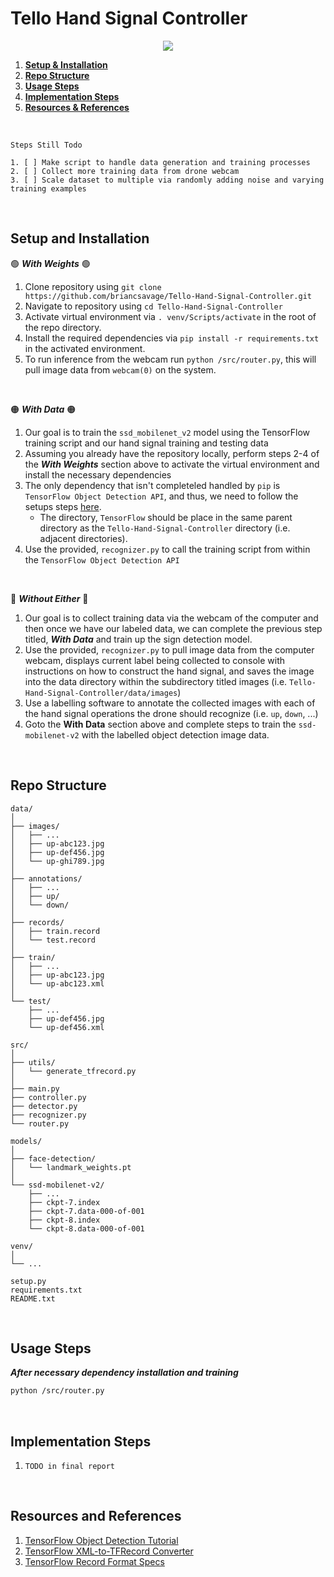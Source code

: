 # Tello Hand Signal Controller

<p align="center">
  <img src="https://user-images.githubusercontent.com/47962267/164318346-0f7472a1-cc3d-45fe-a5e2-0b56163f3057.gif">
</p>

1. [**Setup & Installation**](https://github.com/briancsavage/Tello-Hand-Signal-Controller#setup-and-installation)
2. [**Repo Structure**](https://github.com/briancsavage/Tello-Hand-Signal-Controller/blob/main/README.md#repo-structure)
3. [**Usage Steps**](https://github.com/briancsavage/Tello-Hand-Signal-Controller#usage-steps)
4. [**Implementation Steps**](https://github.com/briancsavage/Tello-Hand-Signal-Controller#implementation-steps)
5. [**Resources & References**](https://github.com/briancsavage/Tello-Hand-Signal-Controller#resources-and-references)

<br>

```
Steps Still Todo

1. [ ] Make script to handle data generation and training processes
2. [ ] Collect more training data from drone webcam
3. [ ] Scale dataset to multiple via randomly adding noise and varying training examples
```

<br>

## Setup and Installation
🟢 ***With Weights*** 🟢
1. Clone repository using `git clone https://github.com/briancsavage/Tello-Hand-Signal-Controller.git`
2. Navigate to repository using `cd Tello-Hand-Signal-Controller`
3. Activate virtual environment via `. venv/Scripts/activate` in the root of the repo directory.
4. Install the required dependencies via `pip install -r requirements.txt` in the activated environment.
5. To run inference from the webcam run `python /src/router.py`, this will pull image data from `webcam(0)` on the system.

<br>

🟠 ***With Data*** 🟠
1. Our goal is to train the `ssd_mobilenet_v2` model using the TensorFlow training script and our hand signal training and testing data
2. Assuming you already have the repository locally, perform steps 2-4 of the ***With Weights*** section above to activate the virtual environment and install the necessary dependencies
3. The only dependency that isn't completeled handled by `pip` is `TensorFlow Object Detection API`, and thus, we need to follow the setups steps [here](https://tensorflow-object-detection-api-tutorial.readthedocs.io/en/latest/install.html#tensorflow-object-detection-api-installation). 
   * The directory, `TensorFlow` should be place in the same parent directory as the `Tello-Hand-Signal-Controller` directory (i.e. adjacent directories).
5. Use the provided, `recognizer.py` to call the training script from within the `TensorFlow Object Detection API`

<br>

🔴 ***Without Either*** 🔴
1. Our goal is to collect training data via the webcam of the computer and then once we have our labeled data, we can complete the previous step titled, ***With Data*** and train up the sign detection model.
2. Use the provided, `recognizer.py` to pull image data from the computer webcam, displays current label being collected to console with instructions on how to construct the hand signal, and saves the image into the data directory within the subdirectory titled images (i.e. `Tello-Hand-Signal-Controller/data/images`)
3. Use a labelling software to annotate the collected images with each of the hand signal operations the drone should recognize (i.e. `up`, `down`, ...)
4. Goto the **With Data** section above and complete steps to train the `ssd-mobilenet-v2` with the labelled object detection image data.

<br>

## Repo Structure

```
data/
│
├── images/
│   ├── ...
│   ├── up-abc123.jpg
│   ├── up-def456.jpg
│   └── up-ghi789.jpg
│
├── annotations/
│   ├── ...
│   ├── up/
│   └── down/
│
├── records/
│   ├── train.record
│   └── test.record
│
├── train/
│   ├── ...
│   ├── up-abc123.jpg
│   └── up-abc123.xml
│
└── test/
    ├── ...
    ├── up-def456.jpg
    └── up-def456.xml
    
src/
│
├── utils/
│   └── generate_tfrecord.py
│
├── main.py
├── controller.py
├── detector.py
├── recognizer.py
└── router.py

models/
│
├── face-detection/
│   └── landmark_weights.pt
│
└── ssd-mobilenet-v2/
    ├── ...
    ├── ckpt-7.index
    ├── ckpt-7.data-000-of-001
    ├── ckpt-8.index
    └── ckpt-8.data-000-of-001

venv/
│
└── ...

setup.py
requirements.txt
README.txt
```

<br>

## Usage Steps
***After necessary dependency installation and training***
```bash
python /src/router.py
```
<br>

## Implementation Steps
1. `TODO in final report`

<br>

## Resources and References
1. [TensorFlow Object Detection Tutorial](https://www.youtube.com/watch?v=pDXdlXlaCco&t=475s)
2. [TensorFlow XML-to-TFRecord Converter](https://tensorflow-object-detection-api-tutorial.readthedocs.io/en/latest/_downloads/da4babe668a8afb093cc7776d7e630f3/generate_tfrecord.py)
3. [TensorFlow Record Format Specs](https://www.tensorflow.org/tutorials/load_data/tfrecord#tfrecords_format_details)
